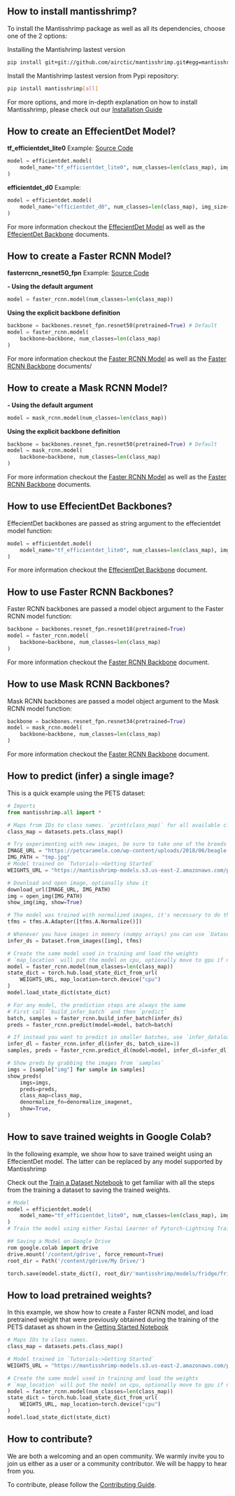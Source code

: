 ## How to install mantisshrimp?
To install the Mantisshrimp package as well as all its dependencies, choose one of the 2 options:

Installing the Mantishrimp lastest version

```bash
pip install git+git://github.com/airctic/mantisshrimp.git#egg=mantisshrimp[all] --upgrade
```

Install the Mantishrimp lastest version from Pypi repository:
```bash
pip install mantisshrimp[all]
```

For more options, and more in-depth explanation on how to install Mantisshrimp, please check out our [Installation Guide](https://airctic.github.io/mantisshrimp/install/
) 

## How to create an EffecientDet Model?

**tf_efficientdet_lite0** Example: [Source Code](https://airctic.github.io/mantisshrimp/examples/efficientdet_pets_exp/)

``` python
model = efficientdet.model(
    model_name="tf_efficientdet_lite0", num_classes=len(class_map), img_size=size
)
```

**efficientdet_d0** Example:

``` python
model = efficientdet.model(
    model_name="efficientdet_d0", num_classes=len(class_map), img_size=size
)
```

For more information checkout the [EffecientDet Model](https://airctic.github.io/mantisshrimp/model_efficientdet/) as well as the [EffecientDet Backbone](https://airctic.github.io/mantisshrimp/backbones_overview/) documents.


## How to create a Faster RCNN Model?
**fasterrcnn_resnet50_fpn** Example: [Source Code](https://airctic.github.io/mantisshrimp/examples/backbones_faster_rcnn/)

**- Using the default argument**
``` python
model = faster_rcnn.model(num_classes=len(class_map))
```

**Using the explicit backbone definition**
``` python
backbone = backbones.resnet_fpn.resnet50(pretrained=True) # Default
model = faster_rcnn.model(
    backbone=backbone, num_classes=len(class_map)
)
```

For more information checkout the [Faster RCNN Model](https://airctic.github.io/mantisshrimp/model_faster_rcnn/) as well as the [Faster RCNN Backbone](https://airctic.github.io/mantisshrimp/backbones_overview/) documents/


## How to create a Mask RCNN Model?

**- Using the default argument**
``` python
model = mask_rcnn.model(num_classes=len(class_map))
```

**Using the explicit backbone definition**
``` python
backbone = backbones.resnet_fpn.resnet50(pretrained=True) # Default
model = mask_rcnn.model(
    backbone=backbone, num_classes=len(class_map)
)
```

For more information checkout the [Faster RCNN Model](https://airctic.github.io/mantisshrimp/model_faster_rcnn/) as well as the [Faster RCNN Backbone](https://airctic.github.io/mantisshrimp/backbones_overview/) documents.

## How to use EffecientDet Backbones?
EffecientDet backbones are passed as string argument to the effecientdet model function:

``` python hl_lines="2"
model = efficientdet.model(
    model_name="tf_efficientdet_lite0", num_classes=len(class_map), img_size=size
)
```
For more information checkout the [EffecientDet Backbone](https://airctic.github.io/mantisshrimp/backbones_overview/) document.

## How to use Faster RCNN Backbones?
Faster RCNN backbones are passed a model object argument to the Faster RCNN model function:

``` python hl_lines="1 3"
backbone = backbones.resnet_fpn.resnet18(pretrained=True)
model = faster_rcnn.model(
    backbone=backbone, num_classes=len(class_map)
)
```
For more information checkout the [Faster RCNN Backbone](https://airctic.github.io/mantisshrimp/backbones_overview/) document.

## How to use Mask RCNN Backbones?
Mask RCNN backbones are passed a model object argument to the Mask RCNN model function:

``` python hl_lines="1 3"
backbone = backbones.resnet_fpn.resnet34(pretrained=True)
model = mask_rcnn.model(
    backbone=backbone, num_classes=len(class_map)
)
```
For more information checkout the [Faster RCNN Backbone](https://airctic.github.io/mantisshrimp/backbones_overview/) document.

## How to predict (infer) a single image?
This is a quick example using the PETS dataset:

```python hl_lines="14-16 22"
# Imports
from mantisshrimp.all import *

# Maps from IDs to class names. `print(class_map)` for all available classes
class_map = datasets.pets.class_map()

# Try experimenting with new images, be sure to take one of the breeds from `class_map`
IMAGE_URL = "https://petcaramelo.com/wp-content/uploads/2018/06/beagle-cachorro.jpg"
IMG_PATH = "tmp.jpg"
# Model trained on `Tutorials->Getting Started`
WEIGHTS_URL = "https://mantisshrimp-models.s3.us-east-2.amazonaws.com/pets.zip"

# Download and open image, optionally show it
download_url(IMAGE_URL, IMG_PATH)
img = open_img(IMG_PATH)
show_img(img, show=True)

# The model was trained with normalized images, it's necessary to do the same in inference
tfms = tfms.A.Adapter([tfms.A.Normalize()])

# Whenever you have images in memory (numpy arrays) you can use `Dataset.from_images`
infer_ds = Dataset.from_images([img], tfms)

# Create the same model used in training and load the weights
# `map_location` will put the model on cpu, optionally move to gpu if necessary
model = faster_rcnn.model(num_classes=len(class_map))
state_dict = torch.hub.load_state_dict_from_url(
    WEIGHTS_URL, map_location=torch.device("cpu")
)
model.load_state_dict(state_dict)

# For any model, the prediction steps are always the same
# First call `build_infer_batch` and then `predict`
batch, samples = faster_rcnn.build_infer_batch(infer_ds)
preds = faster_rcnn.predict(model=model, batch=batch)

# If instead you want to predict in smaller batches, use `infer_dataloader`
infer_dl = faster_rcnn.infer_dl(infer_ds, batch_size=1)
samples, preds = faster_rcnn.predict_dl(model=model, infer_dl=infer_dl)

# Show preds by grabbing the images from `samples`
imgs = [sample["img"] for sample in samples]
show_preds(
    imgs=imgs,
    preds=preds,
    class_map=class_map,
    denormalize_fn=denormalize_imagenet,
    show=True,
)
```

## How to save trained weights in Google Colab?
In the following example, we show how to save trained weight using an EffecientDet model. The latter can be replaced by any model supported by Mantisshrimp

Check out the [Train a Dataset Notebook](https://airctic.github.io/mantisshrimp/how_train_dataset/) to get familiar with all the steps from the training a dataset to saving the trained weights. 

```python
# Model
model = efficientdet.model(
    model_name="tf_efficientdet_lite0", num_classes=len(class_map), img_size=size
)
# Train the model using either Fastai Learner of Pytorch-Lightning Trainer

## Saving a Model on Google Drive
rom google.colab import drive
drive.mount('/content/gdrive', force_remount=True)
root_dir = Path('/content/gdrive/My Drive/')

torch.save(model.state_dict(), root_dir/'mantisshrimp/models/fridge/fridge_tf_efficientdet_lite0.pth')
```

## How to load pretrained weights?
In this example, we show how to create a Faster RCNN model, and load pretrained weight that were previously obtained during the training of the PETS dataset as shown in the [Getting Started Notebook](https://airctic.github.io/mantisshrimp/getting_started/)

```python
# Maps IDs to class names.
class_map = datasets.pets.class_map()

# Model trained in `Tutorials->Getting Started`
WEIGHTS_URL = "https://mantisshrimp-models.s3.us-east-2.amazonaws.com/pets.zip"

# Create the same model used in training and load the weights
# `map_location` will put the model on cpu, optionally move to gpu if necessary
model = faster_rcnn.model(num_classes=len(class_map))
state_dict = torch.hub.load_state_dict_from_url(
    WEIGHTS_URL, map_location=torch.device("cpu")
)
model.load_state_dict(state_dict)
```

## How to contribute?
We are both a welcoming and an open community. We warmly invite you to join us either as a user or a community contributor. We will be happy to hear from you.

To contribute, please follow the [Contributing Guide](https://airctic.github.io/mantisshrimp/contributing/). 